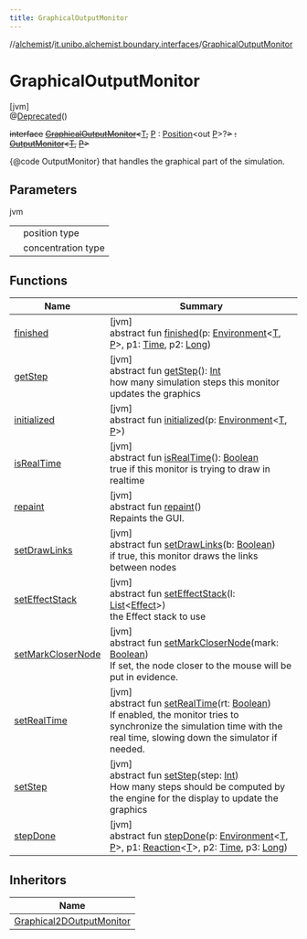 ```yaml
---
title: GraphicalOutputMonitor
---
```

//[alchemist](../../../index.html)/[it.unibo.alchemist.boundary.interfaces](../index.html)/[GraphicalOutputMonitor](index.html)



# GraphicalOutputMonitor



[jvm]\
@[Deprecated](https://docs.oracle.com/javase/8/docs/api/java/lang/Deprecated.html)()



~~interface~~ [~~GraphicalOutputMonitor~~](index.html)~~<~~[T](index.html)~~,~~ [P](index.html) : [Position](../../it.unibo.alchemist.model.interfaces/-position/index.html)<out [P](../-graphical2-d-output-monitor/index.html)>?~~>~~ ~~:~~ [~~OutputMonitor~~](../-output-monitor/index.html)~~<~~[~~T~~](../-graphical2-d-output-monitor/index.html)~~,~~ [~~P~~](../-graphical2-d-output-monitor/index.html)~~>~~ 

{@code OutputMonitor} that handles the graphical part of the simulation.



## Parameters


jvm

| | |
|---|---|
| <P> | position type |
| <T> | concentration type |



## Functions


| Name | Summary |
|---|---|
| [finished](../-output-monitor/finished.html) | [jvm]<br>abstract fun [finished](../-output-monitor/finished.html)(p: [Environment](../../it.unibo.alchemist.model.interfaces/-environment/index.html)<[T](../-graphical2-d-output-monitor/index.html), [P](../-graphical2-d-output-monitor/index.html)>, p1: [Time](../../it.unibo.alchemist.model.interfaces/-time/index.html), p2: [Long](https://kotlinlang.org/api/latest/jvm/stdlib/kotlin/-long/index.html)) |
| [getStep](get-step.html) | [jvm]<br>abstract fun [getStep](get-step.html)(): [Int](https://kotlinlang.org/api/latest/jvm/stdlib/kotlin/-int/index.html)<br>how many simulation steps this monitor updates the graphics |
| [initialized](../-output-monitor/initialized.html) | [jvm]<br>abstract fun [initialized](../-output-monitor/initialized.html)(p: [Environment](../../it.unibo.alchemist.model.interfaces/-environment/index.html)<[T](../-graphical2-d-output-monitor/index.html), [P](../-graphical2-d-output-monitor/index.html)>) |
| [isRealTime](is-real-time.html) | [jvm]<br>abstract fun [isRealTime](is-real-time.html)(): [Boolean](https://kotlinlang.org/api/latest/jvm/stdlib/kotlin/-boolean/index.html)<br>true if this monitor is trying to draw in realtime |
| [repaint](repaint.html) | [jvm]<br>abstract fun [repaint](repaint.html)()<br>Repaints the GUI. |
| [setDrawLinks](set-draw-links.html) | [jvm]<br>abstract fun [setDrawLinks](set-draw-links.html)(b: [Boolean](https://kotlinlang.org/api/latest/jvm/stdlib/kotlin/-boolean/index.html))<br>if true, this monitor draws the links between nodes |
| [setEffectStack](set-effect-stack.html) | [jvm]<br>abstract fun [setEffectStack](set-effect-stack.html)(l: [List](https://docs.oracle.com/javase/8/docs/api/java/util/List.html)<[Effect](../../it.unibo.alchemist.boundary.gui.effects/-effect/index.html)>)<br>the Effect stack to use |
| [setMarkCloserNode](set-mark-closer-node.html) | [jvm]<br>abstract fun [setMarkCloserNode](set-mark-closer-node.html)(mark: [Boolean](https://kotlinlang.org/api/latest/jvm/stdlib/kotlin/-boolean/index.html))<br>If set, the node closer to the mouse will be put in evidence. |
| [setRealTime](set-real-time.html) | [jvm]<br>abstract fun [setRealTime](set-real-time.html)(rt: [Boolean](https://kotlinlang.org/api/latest/jvm/stdlib/kotlin/-boolean/index.html))<br>If enabled, the monitor tries to synchronize the simulation time with the real time, slowing down the simulator if needed. |
| [setStep](set-step.html) | [jvm]<br>abstract fun [setStep](set-step.html)(step: [Int](https://kotlinlang.org/api/latest/jvm/stdlib/kotlin/-int/index.html))<br>How many steps should be computed by the engine for the display to update the graphics |
| [stepDone](../-output-monitor/step-done.html) | [jvm]<br>abstract fun [stepDone](../-output-monitor/step-done.html)(p: [Environment](../../it.unibo.alchemist.model.interfaces/-environment/index.html)<[T](../-graphical2-d-output-monitor/index.html), [P](../-graphical2-d-output-monitor/index.html)>, p1: [Reaction](../../it.unibo.alchemist.model.interfaces/-reaction/index.html)<[T](../-graphical2-d-output-monitor/index.html)>, p2: [Time](../../it.unibo.alchemist.model.interfaces/-time/index.html), p3: [Long](https://kotlinlang.org/api/latest/jvm/stdlib/kotlin/-long/index.html)) |


## Inheritors


| Name |
|---|
| [Graphical2DOutputMonitor](../-graphical2-d-output-monitor/index.html) |

